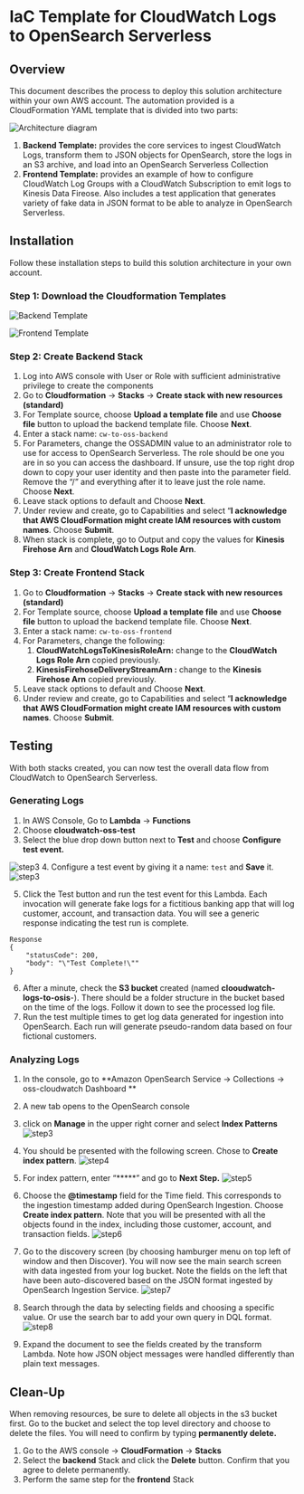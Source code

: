 # IaC Template for CloudWatch Logs to OpenSearch Serverless



## Overview


This document describes the process to deploy this solution architecture within your own AWS account.  The automation  provided is a CloudFormation YAML template that is divided into two parts:

![Architecture diagram](cloudformation_architecture.png)
1. **Backend Template:** provides the core services to ingest CloudWatch Logs, transform them to JSON objects for OpenSearch, store the logs in an S3 archive, and load into an OpenSearch Serverless Collection
2. **Frontend Template:** provides an example of how to configure CloudWatch Log Groups with a CloudWatch Subscription to emit logs to Kinesis Data Fireose.  Also includes a test application that generates variety of fake data in JSON format to be able to analyze in OpenSearch Serverless.



## Installation

Follow these installation steps to build this solution architecture in your own account.  


### Step 1: Download the Cloudformation Templates


![Backend Template](cloudwatch-to-opensearch-backend-v4.yml)

![Frontend Template](cloudwatch-to-opensearch-frontend-v2.yml)



### Step 2: Create Backend Stack

1. Log into AWS console with User or Role with sufficient administrative privilege to create the components
2. Go to **Cloudformation** → **Stacks** → **Create stack with new resources (standard)**
3. For Template source, choose **Upload a template file** and use **Choose file** button to upload the backend template file.  Choose **Next**.
4. Enter a stack name:  `cw-to-oss-backend`
5. For Parameters, change the OSSADMIN value to an administrator role to use for access to OpenSearch Serverless.  The role should be one you are in so you can access the dashboard.  If unsure, use the top right drop down to copy your user identity and then paste into the parameter field.  Remove the “/” and everything after it to leave just the role name.  Choose **Next**.
6. Leave stack options to default and Choose **Next**.
7. Under review and create, go to Capabilities and select “**I acknowledge that AWS CloudFormation might create IAM resources with custom names**.  Choose **Submit**.
8. When stack is complete, go to Output and copy the values for **Kinesis Firehose Arn** and **CloudWatch Logs Role Arn**.



### Step 3:  Create Frontend Stack

1. Go to **Cloudformation** → **Stacks** → **Create stack with new resources (standard)**
2. For Template source, choose **Upload a template file** and use **Choose file** button to upload the backend template file.  Choose **Next**.
3. Enter a stack name:  ```cw-to-oss-frontend```
4. For Parameters, change the following:
    1.  **CloudWatchLogsToKinesisRoleArn:** change to the **CloudWatch Logs Role Arn** copied previously.
    2.   **KinesisFirehoseDeliveryStreamArn :** change to the **Kinesis Firehose Arn** copied previously.
5. Leave stack options to default and Choose **Next**.
6. Under review and create, go to Capabilities and select “**I acknowledge that AWS CloudFormation might create IAM resources with custom names**.  Choose **Submit**.



## Testing

With both stacks created, you can now test the overall data flow from CloudWatch to OpenSearch Serverless.  


### Generating Logs

1. In AWS Console, Go to **Lambda** → **Functions**
2. Choose **cloudwatch-oss-test**
3. Select the blue drop down button next to **Test** and choose **Configure test event.**
    
![step3](images/iac8.PNG)
4. Configure a test event by giving it a name:  ```test``` and **Save** it.
![step3](images/iac9.PNG)

5. Click the Test button and run the test event for this Lambda.  Each invocation will generate fake logs for a fictitious banking app that  will log customer, account, and transaction data.  You will see a generic response indicating the test run is complete.

```
Response
{
    "statusCode": 200,
    "body": "\"Test Complete!\""
}

```

6. After a minute, check the **S3 bucket** created (named **clooudwatch-logs-to-osis**-<random value>).  There should be a folder structure in the bucket based on the time of the logs.  Follow it down to see the processed log file.  
7. Run the test multiple times to get log data generated for ingestion into OpenSearch.  Each run will generate pseudo-random data based on four fictional customers.



### Analyzing Logs

1. In the console, go to **Amazon OpenSearch Service → Collections → oss-cloudwatch Dashboard
    **
2. A new tab opens to the OpenSearch console
3. click on **Manage** in the upper right corner and select **Index Patterns**
 ![step3](images/iac1.PNG)

4. You should be presented with the following screen.  Chose to **Create index pattern**.
 ![step4](images/iac2.PNG)

5. For index pattern, enter “*****” and go to **Next Step.**
  ![step5](images/iac3.PNG)

6. Choose the **@timestamp** field for the Time field.  This corresponds to the ingestion timestamp added during OpenSearch Ingestion.  Choose **Create index pattern**.  Note that you will be presented with all the objects found in the index, including those customer, account, and transaction fields.
   ![step6](images/iac4.PNG)

7. Go to the discovery screen (by choosing hamburger menu on top left of window and then Discover).  You will now see the main search screen with data ingested from your log bucket.  Note the fields on the left that have been auto-discovered based on the JSON format ingested by OpenSearch Ingestion Service.
  ![step7](images/iac6.PNG)

8. Search through the data by selecting fields and choosing a specific value.  Or use the search bar to add your own query in DQL format.  
  ![step8](images/iac7.PNG)

13. Expand the document to see the fields created by the transform Lambda.  Note how JSON object messages were handled differently than plain text messages.

## Clean-Up

When removing resources, be sure to delete all objects in the s3 bucket first.  Go to the bucket and select the top level directory and choose to delete the files.  You will need to confirm by typing **permanently delete.**

1. Go to the AWS console → **CloudFormation** → **Stacks**
2. Select the **backend** Stack and click the **Delete** button.  Confirm that you agree to delete permanently.
3. Perform the same step for the **frontend** Stack

